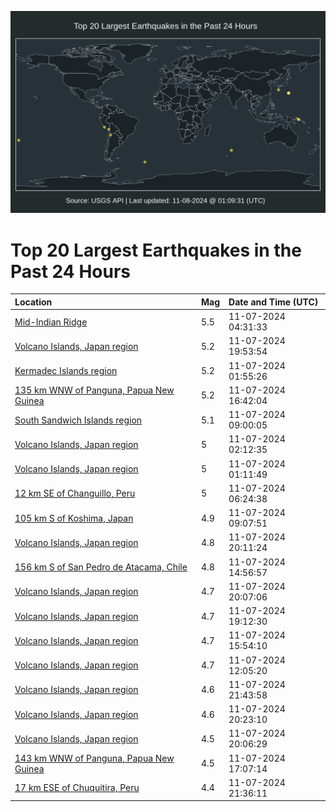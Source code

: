 ![Map](./map.png)

# Top 20 Largest Earthquakes in the Past 24 Hours

| Location | Mag | Date and Time (UTC) |
|:---|:---|:---|
| [Mid-Indian Ridge](https://earthquake.usgs.gov/earthquakes/eventpage/us7000nqcc) | 5.5 | 11-07-2024 04:31:33 |
| [Volcano Islands, Japan region](https://earthquake.usgs.gov/earthquakes/eventpage/us7000nqha) | 5.2 | 11-07-2024 19:53:54 |
| [Kermadec Islands region](https://earthquake.usgs.gov/earthquakes/eventpage/us7000nqc0) | 5.2 | 11-07-2024 01:55:26 |
| [135 km WNW of Panguna, Papua New Guinea](https://earthquake.usgs.gov/earthquakes/eventpage/us7000nqfp) | 5.2 | 11-07-2024 16:42:04 |
| [South Sandwich Islands region](https://earthquake.usgs.gov/earthquakes/eventpage/us7000nqdi) | 5.1 | 11-07-2024 09:00:05 |
| [Volcano Islands, Japan region](https://earthquake.usgs.gov/earthquakes/eventpage/us7000nqc3) | 5 | 11-07-2024 02:12:35 |
| [Volcano Islands, Japan region](https://earthquake.usgs.gov/earthquakes/eventpage/us7000nqby) | 5 | 11-07-2024 01:11:49 |
| [12 km SE of Changuillo, Peru](https://earthquake.usgs.gov/earthquakes/eventpage/us7000nqcy) | 5 | 11-07-2024 06:24:38 |
| [105 km S of Koshima, Japan](https://earthquake.usgs.gov/earthquakes/eventpage/us7000nqdq) | 4.9 | 11-07-2024 09:07:51 |
| [Volcano Islands, Japan region](https://earthquake.usgs.gov/earthquakes/eventpage/us7000nqhf) | 4.8 | 11-07-2024 20:11:24 |
| [156 km S of San Pedro de Atacama, Chile](https://earthquake.usgs.gov/earthquakes/eventpage/us7000nqea) | 4.8 | 11-07-2024 14:56:57 |
| [Volcano Islands, Japan region](https://earthquake.usgs.gov/earthquakes/eventpage/us7000nqhd) | 4.7 | 11-07-2024 20:07:06 |
| [Volcano Islands, Japan region](https://earthquake.usgs.gov/earthquakes/eventpage/us7000nqh5) | 4.7 | 11-07-2024 19:12:30 |
| [Volcano Islands, Japan region](https://earthquake.usgs.gov/earthquakes/eventpage/us7000nqec) | 4.7 | 11-07-2024 15:54:10 |
| [Volcano Islands, Japan region](https://earthquake.usgs.gov/earthquakes/eventpage/us7000nqe1) | 4.7 | 11-07-2024 12:05:20 |
| [Volcano Islands, Japan region](https://earthquake.usgs.gov/earthquakes/eventpage/us7000nqi9) | 4.6 | 11-07-2024 21:43:58 |
| [Volcano Islands, Japan region](https://earthquake.usgs.gov/earthquakes/eventpage/us7000nqhg) | 4.6 | 11-07-2024 20:23:10 |
| [Volcano Islands, Japan region](https://earthquake.usgs.gov/earthquakes/eventpage/us7000nqhs) | 4.5 | 11-07-2024 20:06:29 |
| [143 km WNW of Panguna, Papua New Guinea](https://earthquake.usgs.gov/earthquakes/eventpage/us7000nqgq) | 4.5 | 11-07-2024 17:07:14 |
| [17 km ESE of Chuquitira, Peru](https://earthquake.usgs.gov/earthquakes/eventpage/us7000nqi5) | 4.4 | 11-07-2024 21:36:11 |
